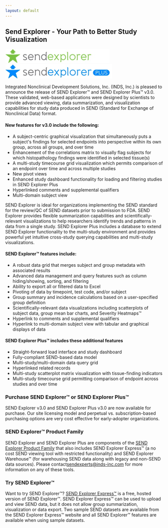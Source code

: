 ```yaml
---
layout: default
---
```


Send Explorer - Your Path to Better Study Visualization
-------------------------------------------------------

![se-small](/assets/images/se-small.jpg)
![se-plus-small](/assets/images/se-plus-small.jpg)

Integrated Nonclinical Development Solutions, Inc. (INDS, Inc.) is pleased to
announce the release of SEND Explorer™ and SEND Explorer Plus™ v3.0. These
validated, web-based applications were designed by scientists to provide
advanced viewing, data summarization, and visualization capabilities for study
data produced in SEND (Standard for Exchange of Nonclinical Data) format.

#### New features for v3.0 include the following:

-   A subject-centric graphical visualization that simultaneously puts a
    subject's findings for selected endpoints into perspective within its own
    group, across all groups, and over time
-   Enhancement of the correlations matrix to visually flag subjects for which
    histopathology findings were identified in selected tissue(s)
-   A multi-study timecourse grid visualization which permits comparison of an
    endpoint over time and across multiple studies
-   New pivot views
-   Enhanced study dashboard functionality for loading and filtering studies in
    SEND Explorer Plus
-   Hyperlinked comments and supplemental qualifiers
-   Multi-domain subject view

SEND Explorer is ideal for organizations implementing the SEND standard for the
review/QC of SEND datasets prior to submission to FDA. SEND Explorer provides
flexible summarization capabilities and scientifically-relevant visualizations
to help researchers identify trends and patterns in data from a single
study. SEND Explorer Plus includes a database to extend SEND Explorer
functionality to the multi-study environment and provides powerful yet intuitive
cross-study querying capabilities and multi-study visualizations.

#### SEND Explorer™ features include:

-   A robust data grid that merges subject and group metadata with associated
    results
-   Advanced data management and query features such as column hiding/showing,
    sorting, and filtering
-   Ability to export all or filtered data to Excel
-   Pivoting of data by timepoint, test code, and/or subject
-   Group summary and incidence calculations based on a user-specified group
    definition
-   Scientifically-relevant data visualizations including scatterplots of
    subject data, group mean bar charts, and Severity Heatmaps™
-   Hyperlink to comments and supplemental qualifiers
-   Hyperlink to multi-domain subject view with tabular and graphical displays
    of data

#### SEND Explorer Plus™ includes these additional features

-   Straight-forward load interface and study dashboard
-   Fully-compliant SEND-based data model
-   Multi-study/multi-domain data query grid
-   Hyperlinked related records
-   Multi-study scatterplot matrix visualization with tissue-finding indicators
-   Multi-study timecourse grid permitting comparison of endpoint across studies
    and over time

### Purchase SEND Explorer™ or SEND Explorer Plus™

SEND Explorer v3.0 and SEND Explorer Plus v3.0 are now available for purchase.
Our site licensing model and perpetual vs. subscription-based purchasing options
are very cost effective for early-adopter organizations.

### SEND Explorer™ Product Family

SEND Explorer and SEND Explorer Plus are components of the [SEND Explorer
Product Family](http://inds-inc.com/sendexplorerplus.php) that also includes
SEND Explorer Express™ (a no cost SEND viewing tool with restricted
functionality) and SEND Explorer Warehouse™ (for warehousing SEND data along
with legacy and non-SEND data sources). Please
contact<sendexperts@inds-inc.com> for more information on any of these tools.

### Try SEND Explorer™

Want to try SEND Explorer™? [SEND Explorer
Express™](http://www.sendexplorer.com/) is a free, hosted version of SEND
Explorer™. SEND Explorer Express™ can be used to upload and view SEND data, but
it does not allow group summarization, visualization or data export. Two sample
SEND datasets are available from the SEND Explorer Express™ website and all SEND
Explorer™ features are available when using sample datasets.
